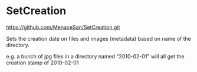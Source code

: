 # SetCreation
https://github.com/MenaceSan/SetCreation.git

Sets the creation date on files and images (metadata) based on name of the directory.

e.g. a bunch of jpg files in a directory named "2010-02-01" will all get the creation stamp of 2010-02-01
 
